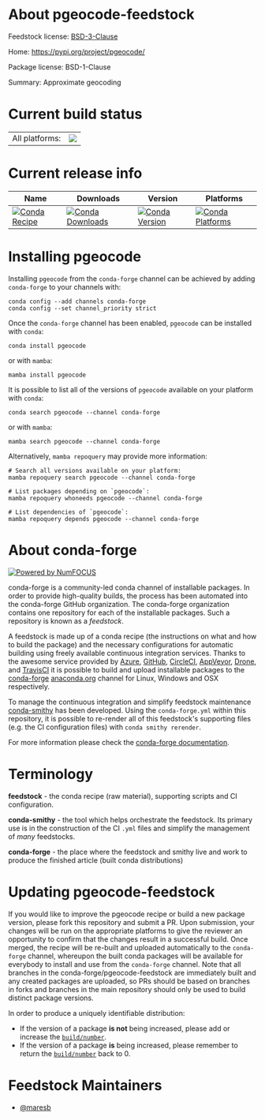 About pgeocode-feedstock
========================

Feedstock license: [BSD-3-Clause](https://github.com/conda-forge/pgeocode-feedstock/blob/main/LICENSE.txt)

Home: https://pypi.org/project/pgeocode/

Package license: BSD-1-Clause

Summary: Approximate geocoding

Current build status
====================


<table><tr><td>All platforms:</td>
    <td>
      <a href="https://dev.azure.com/conda-forge/feedstock-builds/_build/latest?definitionId=12172&branchName=main">
        <img src="https://dev.azure.com/conda-forge/feedstock-builds/_apis/build/status/pgeocode-feedstock?branchName=main">
      </a>
    </td>
  </tr>
</table>

Current release info
====================

| Name | Downloads | Version | Platforms |
| --- | --- | --- | --- |
| [![Conda Recipe](https://img.shields.io/badge/recipe-pgeocode-green.svg)](https://anaconda.org/conda-forge/pgeocode) | [![Conda Downloads](https://img.shields.io/conda/dn/conda-forge/pgeocode.svg)](https://anaconda.org/conda-forge/pgeocode) | [![Conda Version](https://img.shields.io/conda/vn/conda-forge/pgeocode.svg)](https://anaconda.org/conda-forge/pgeocode) | [![Conda Platforms](https://img.shields.io/conda/pn/conda-forge/pgeocode.svg)](https://anaconda.org/conda-forge/pgeocode) |

Installing pgeocode
===================

Installing `pgeocode` from the `conda-forge` channel can be achieved by adding `conda-forge` to your channels with:

```
conda config --add channels conda-forge
conda config --set channel_priority strict
```

Once the `conda-forge` channel has been enabled, `pgeocode` can be installed with `conda`:

```
conda install pgeocode
```

or with `mamba`:

```
mamba install pgeocode
```

It is possible to list all of the versions of `pgeocode` available on your platform with `conda`:

```
conda search pgeocode --channel conda-forge
```

or with `mamba`:

```
mamba search pgeocode --channel conda-forge
```

Alternatively, `mamba repoquery` may provide more information:

```
# Search all versions available on your platform:
mamba repoquery search pgeocode --channel conda-forge

# List packages depending on `pgeocode`:
mamba repoquery whoneeds pgeocode --channel conda-forge

# List dependencies of `pgeocode`:
mamba repoquery depends pgeocode --channel conda-forge
```


About conda-forge
=================

[![Powered by
NumFOCUS](https://img.shields.io/badge/powered%20by-NumFOCUS-orange.svg?style=flat&colorA=E1523D&colorB=007D8A)](https://numfocus.org)

conda-forge is a community-led conda channel of installable packages.
In order to provide high-quality builds, the process has been automated into the
conda-forge GitHub organization. The conda-forge organization contains one repository
for each of the installable packages. Such a repository is known as a *feedstock*.

A feedstock is made up of a conda recipe (the instructions on what and how to build
the package) and the necessary configurations for automatic building using freely
available continuous integration services. Thanks to the awesome service provided by
[Azure](https://azure.microsoft.com/en-us/services/devops/), [GitHub](https://github.com/),
[CircleCI](https://circleci.com/), [AppVeyor](https://www.appveyor.com/),
[Drone](https://cloud.drone.io/welcome), and [TravisCI](https://travis-ci.com/)
it is possible to build and upload installable packages to the
[conda-forge](https://anaconda.org/conda-forge) [anaconda.org](https://anaconda.org/)
channel for Linux, Windows and OSX respectively.

To manage the continuous integration and simplify feedstock maintenance
[conda-smithy](https://github.com/conda-forge/conda-smithy) has been developed.
Using the ``conda-forge.yml`` within this repository, it is possible to re-render all of
this feedstock's supporting files (e.g. the CI configuration files) with ``conda smithy rerender``.

For more information please check the [conda-forge documentation](https://conda-forge.org/docs/).

Terminology
===========

**feedstock** - the conda recipe (raw material), supporting scripts and CI configuration.

**conda-smithy** - the tool which helps orchestrate the feedstock.
                   Its primary use is in the construction of the CI ``.yml`` files
                   and simplify the management of *many* feedstocks.

**conda-forge** - the place where the feedstock and smithy live and work to
                  produce the finished article (built conda distributions)


Updating pgeocode-feedstock
===========================

If you would like to improve the pgeocode recipe or build a new
package version, please fork this repository and submit a PR. Upon submission,
your changes will be run on the appropriate platforms to give the reviewer an
opportunity to confirm that the changes result in a successful build. Once
merged, the recipe will be re-built and uploaded automatically to the
`conda-forge` channel, whereupon the built conda packages will be available for
everybody to install and use from the `conda-forge` channel.
Note that all branches in the conda-forge/pgeocode-feedstock are
immediately built and any created packages are uploaded, so PRs should be based
on branches in forks and branches in the main repository should only be used to
build distinct package versions.

In order to produce a uniquely identifiable distribution:
 * If the version of a package **is not** being increased, please add or increase
   the [``build/number``](https://docs.conda.io/projects/conda-build/en/latest/resources/define-metadata.html#build-number-and-string).
 * If the version of a package **is** being increased, please remember to return
   the [``build/number``](https://docs.conda.io/projects/conda-build/en/latest/resources/define-metadata.html#build-number-and-string)
   back to 0.

Feedstock Maintainers
=====================

* [@maresb](https://github.com/maresb/)


